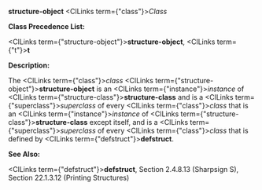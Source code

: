 **structure-object** <ClLinks  term={"class"}><i>Class</i></ClLinks> 



**Class Precedence List:** 



<ClLinks  term={"structure-object"}><b>structure-object</b></ClLinks>, <ClLinks  term={"t"}><b>t</b></ClLinks> 



**Description:** 



The <ClLinks  term={"class"}><i>class</i></ClLinks> <ClLinks  term={"structure-object"}><b>structure-object</b></ClLinks> is an <ClLinks  term={"instance"}><i>instance</i></ClLinks> of <ClLinks  term={"structure-class"}><b>structure-class</b></ClLinks> and is a <ClLinks  term={"superclass"}><i>superclass</i></ClLinks> of every <ClLinks  term={"class"}><i>class</i></ClLinks> that is an <ClLinks  term={"instance"}><i>instance</i></ClLinks> of <ClLinks  term={"structure-class"}><b>structure-class</b></ClLinks> except itself, and is a <ClLinks  term={"superclass"}><i>superclass</i></ClLinks> of every <ClLinks  term={"class"}><i>class</i></ClLinks> that is defined by <ClLinks  term={"defstruct"}><b>defstruct</b></ClLinks>. 



**See Also:** 



<ClLinks  term={"defstruct"}><b>defstruct</b></ClLinks>, Section 2.4.8.13 (Sharpsign S), Section 22.1.3.12 (Printing Structures) 



